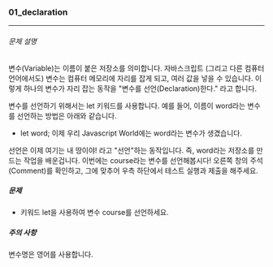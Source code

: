 ### 01_declaration

***

###### 문제 설명

변수(Variable)는 이름이 붙은 저장소를 의미합니다. 자바스크립트 (그리고 다른 컴퓨터 언어에서도) 변수는 컴퓨터 메모리에 자리를 잡게 되고, 여러 값을 넣을 수 있습니다. 이렇게 하나의 변수가 자리 잡는 동작을 "변수를 선언(Declaration)한다." 라고 합니다.

변수를 선언하기 위해서는 let 키워드를 사용합니다. 예를 들어, 이름이 word라는 변수를 선언하는 방법은 아래와 같습니다.
- let word;
이제 우리 Javascript World에는 word라는 변수가 생겼습니다.

선언은 이제 여기는 내 땅이야! 라고 "선언"하는 동작입니다. 즉, word라는 저장소를 만드는 작업을 배운겁니다. 이번에는 course라는 변수를 선언해봅시다! 오른쪽 창의 주석(Comment)를 확인하고, 그에 맞추어 우측 하단에서 테스트 실행과 제출을 해주세요.

##### 문제

- 키워드 let을 사용하여 변수 course를 선언하세요.

##### 주의 사항

변수명은 영어를 사용합니다.